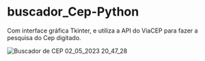 # buscador_Cep-Python 
Com interface gráfica Tkinter, e utiliza a  API do ViaCEP para fazer a pesquisa do Cep digitado.

![Buscador de CEP 02_05_2023 20_47_28](https://user-images.githubusercontent.com/104023907/235809049-990d372e-9fb8-4eb7-a6ce-f56d807eec46.png)
